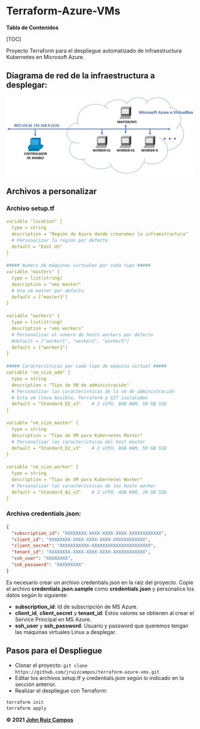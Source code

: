 # Terraform-Azure-VMs

**Tabla de Contenidos**

[TOC]

Proyecto Terraform para el despliegue automatizado de infraestructura Kubernetes en Microsoft Azure.

## Diagrama de red de la infraestructura a desplegar:
![diagrama de red](https://github.com/jruizcampos/terraform-azure-vms/blob/main/diagrama_de_red.jpg?raw=true)

## Archivos a personalizar
### Archivo **setup.tf**

```yaml
variable "location" {
  type = string
  description = "Región de Azure donde crearemos la infraestructura"
  # Personalizar la región por defecto
  default = "East US"
}

##### Numero de máquinas virtuales por cada tipo #####
variable "masters" {
  type = list(string)
  description = "vms master"
  # Una vm master por defecto
  default = ["master1"]
}

variable "workers" {
  type = list(string)
  description = "vms workers"
  # Personalizar el número de hosts workers por defecto
  #default = ["worker1", "worker2", "worker3"]
  default = ["worker1"]
}

##### Características por cada tipo de máquina virtual #####
variable "vm_size_adm" {
  type = string
  description = "Tipo de VM de administración"
  # Personalizar las características de la vm de administración
  # Esta vm lleva Ansible, Terraform y GIT instalados
  default = "Standard_D2_v3"    # 2 vCPU, 8GB RAM, 50 GB SSD
}

variable "vm_size_master" {
  type = string
  description = "Tipo de VM para Kubernetes Master"
  # Personalizar las características del host master
  default = "Standard_D2_v3"    # 2 vCPU, 8GB RAM, 50 GB SSD
}

variable "vm_size_worker" {
  type = string
  description = "Tipo de VM para Kubernetes Worker"
  # Personalizar las características de los hosts worker
  default = "Standard_A2_v2"    # 2 vCPU, 4GB RAM, 20 GB SSD
}
```

### Archivo **credentials.json**:

```json
{
  "subscription_id": "XXXXXXXX-XXXX-XXXX-XXXX-XXXXXXXXXXXX",
  "client_id": "XXXXXXXX-XXXX-XXXX-XXXX-XXXXXXXXXXXX",
  "client_secret": "XXXXXXXXXXX~XXXXXXXXXXXXXXXXXXXXXX",
  "tenant_id": "XXXXXXXX-XXXX-XXXX-XXXX-XXXXXXXXXXXX",
  "ssh_user": "XXXXXXXX",
  "ssh_password": "XXXXXXXXX"
}
```

Es necesario crear un archivo credentials.json en la raíz del proyecto. Copie el archivo **credentials.json.sample** como **credentials.json** y personalice los datos según lo siguiente:
- **subscription_id**: Id de subscripción de MS Azure.
- **client_id**, **client_secret** y **tenant_id**: Estos valores se obtienen al crear el Service Principal en MS Azure.
- **ssh_user** y **ssh_password**: Usuario y password que queremos tengan las máquinas virtuales Linux a desplegar.

## Pasos para el Despliegue
- Clonar el proyecto: `git clone https://github.com/jruizcampos/terraform-azure-vms.git`
- Editar los archivos setup.tf y credentials.json según lo indicado en la sección anterior.
- Realizar el despliegue con Terraform:
```bash
terraform init
terraform apply
```
**&copy; 2021 [John Ruiz Campos](https://johnruizcampos.com "John Ruiz Campos")**

